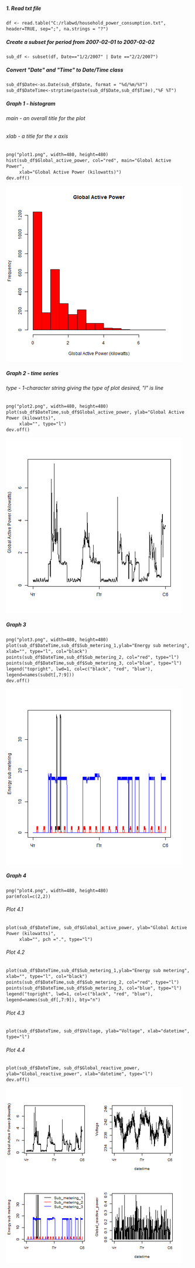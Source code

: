 ##### 1. Read txt file
```
df <- read.table("C:/rlabwd/household_power_consumption.txt", header=TRUE, sep=";", na.strings = "?")
```
##### Create a subset for period from 2007-02-01 to 2007-02-02
```
sub_df <- subset(df, Date=="1/2/2007" | Date =="2/2/2007")
```
##### Convert "Date" and "Time" to Date/Time class
```
sub_df$Date<-as.Date(sub_df$Date, format = "%d/%m/%Y")
sub_df$DateTime<-strptime(paste(sub_df$Date,sub_df$Time),"%F %T")
```

##### Graph 1 - histogram
###### main - an overall title for the plot
###### xlab - a title for the x axis
```
png("plot1.png", width=480, height=480)
hist(sub_df$Global_active_power, col="red", main="Global Active Power", 
     xlab="Global Active Power (kilowatts)")
dev.off()
```
![Plot](https://github.com/DariaVynohradova/R_Studio_KNU/blob/master/plot1.png)

##### Graph 2 - time series
###### type - 1-character string giving the type of plot desired, "l" is line
```
png("plot2.png", width=480, height=480)
plot(sub_df$DateTime,sub_df$Global_active_power, ylab="Global Active Power (kilowatts)", 
     xlab="", type="l")
dev.off()
```
![Plot](https://github.com/DariaVynohradova/R_Studio_KNU/blob/master/plot2.png)

##### Graph 3
```
png("plot3.png", width=480, height=480)
plot(sub_df$DateTime,sub_df$Sub_metering_1,ylab="Energy sub metering", xlab="", type="l", col="black")
points(sub_df$DateTime,sub_df$Sub_metering_2, col="red", type="l")
points(sub_df$DateTime,sub_df$Sub_metering_3, col="blue", type="l")
legend("topright", lwd=1, col=c("black", "red", "blue"), legend=names(subdt[,7:9]))
dev.off()
```
![Plot](https://github.com/DariaVynohradova/R_Studio_KNU/blob/master/plot3.png)

##### Graph 4
```
png("plot4.png", width=480, height=480)
par(mfcol=c(2,2))
```
###### Plot 4.1
```
plot(sub_df$DateTime, sub_df$Global_active_power, ylab="Global Active Power (kilowatts)", 
     xlab="", pch =".", type="l")
```
###### Plot 4.2
```
plot(sub_df$DateTime,sub_df$Sub_metering_1,ylab="Energy sub metering", xlab="", type="l", col="black")
points(sub_df$DateTime,sub_df$Sub_metering_2, col="red", type="l")
points(sub_df$DateTime,sub_df$Sub_metering_3, col="blue", type="l")
legend("topright", lwd=1, col=c("black", "red", "blue"), legend=names(sub_df[,7:9]), bty="n")
```
###### Plot 4.3
```
plot(sub_df$DateTime, sub_df$Voltage, ylab="Voltage", xlab="datetime", type="l")
```
###### Plot 4.4
```
plot(sub_df$DateTime, sub_df$Global_reactive_power, ylab="Global_reactive_power", xlab="datetime", type="l")
dev.off()
```
![Plot](https://github.com/DariaVynohradova/R_Studio_KNU/blob/master/plot4.png)
